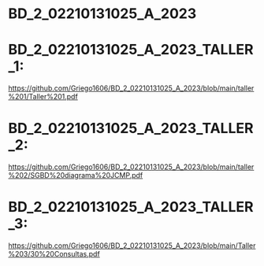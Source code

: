 # BD_2_02210131025_A_2023


# BD_2_02210131025_A_2023_TALLER_1:
https://github.com/Griego1606/BD_2_02210131025_A_2023/blob/main/taller%201/Taller%201.pdf

# BD_2_02210131025_A_2023_TALLER_2:
https://github.com/Griego1606/BD_2_02210131025_A_2023/blob/main/taller%202/SGBD%20diagrama%20JCMP.pdf

# BD_2_02210131025_A_2023_TALLER_3:
https://github.com/Griego1606/BD_2_02210131025_A_2023/blob/main/Taller%203/30%20Consultas.pdf
